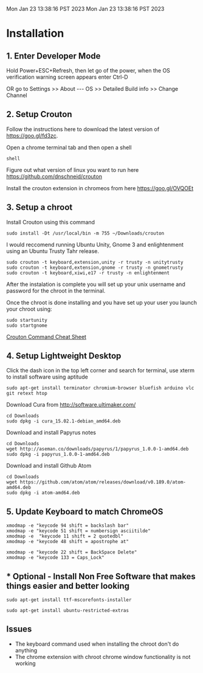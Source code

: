 Mon Jan 23 13:38:16 PST 2023
Mon Jan 23 13:38:16 PST 2023
# Installation

## 1. Enter Developer Mode

Hold Power+ESC+Refresh, then let go of the power, when the OS verification warning screen appears enter  Ctrl-D

OR go to Settings >> About --- OS >> Detailed Build info >> Change Channel

## 2. Setup Crouton

Follow the instructions here to download the latest version of https://goo.gl/fd3zc.

Open a chrome terminal tab and then open a shell

    shell

Figure out what version of linux you want to run here https://github.com/dnschneid/crouton

Install the crouton extension in chromeos from here https://goo.gl/OVQOEt

## 3. Setup a chroot
Install Crouton using this command

    sudo install -Dt /usr/local/bin -m 755 ~/Downloads/crouton

I would reccomend running Ubuntu Unity, Gnome 3 and enlightenment using an Ubuntu Trusty Tahr release.

    sudo crouton -t keyboard,extension,unity -r trusty -n unitytrusty
    sudo crouton -t keyboard,extension,gnome -r trusty -n gnometrusty
    sudo crouton -t keyboard,xiwi,e17 -r trusty -n enlightenment
    
After the instalation is complete you will set up your unix username and password for the chroot in the terminal.

Once the chroot is done installing and you have set up your user you launch your chroot using:

    sudo startunity
    sudo startgnome
    
[Crouton Command Cheat Sheet](https://github.com/dnschneid/crouton/wiki/Crouton-Command-Cheat-Sheet)

## 4. Setup Lightweight Desktop

Click the dash icon in the top left corner and search for terminal, use xterm to install software using aptitude

    sudo apt-get install terminator chromium-browser bluefish arduino vlc git retext htop
        
Download Cura from http://software.ultimaker.com/

    cd Downloads
    sudo dpkg -i cura_15.02.1-debian_amd64.deb

Download and install Papyrus notes

    cd Downloads
    wget http://aseman.co/downloads/papyrus/1/papyrus_1.0.0-1-amd64.deb
    sudo dpkg -i papyrus_1.0.0-1-amd64.deb
    
Download and install Github Atom

    cd Downloads
    wget https://github.com/atom/atom/releases/download/v0.189.0/atom-amd64.deb
    sudo dpkg -i atom-amd64.deb
    
## 5. Update Keyboard to match ChromeOS

    xmodmap -e "keycode 94 shift = backslash bar"
    xmodmap -e "keycode 51 shift = numbersign asciitilde"
    xmodmap -e  "keycode 11 shift = 2 quotedbl"
    xmodmap -e "keycode 48 shift = apostrophe at"
    
    xmodmap -e "keycode 22 shift = BackSpace Delete"
    xmodmap -e "keycode 133 = Caps_Lock"
    
    
## * Optional - Install Non Free Software that makes things easier and better looking

    sudo apt-get install ttf-mscorefonts-installer

    sudo apt-get install ubuntu-restricted-extras
    
    
## Issues

+   The keyboard command used when installing the chroot don't do anything
+   The chrome extension with chroot chrome window functionality is not working
